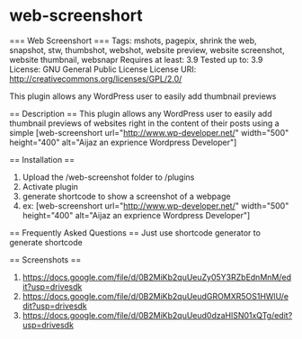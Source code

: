 web-screenshort
===============
=== Web Screenshort ===
Tags: mshots, pagepix, shrink the web, snapshot, stw, thumbshot, webshot, website preview, website screenshot, website thumbnail, websnapr
Requires at least: 3.9
Tested up to: 3.9
License: GNU General Public License
License URI: http://creativecommons.org/licenses/GPL/2.0/

This plugin allows any WordPress user to easily add thumbnail previews 

== Description ==
This plugin allows any WordPress user to easily add thumbnail previews of websites right in the content of their posts using a simple [web-screenshort url="http://www.wp-developer.net/" width="500" height="400" alt="Aijaz an exprience Wordpress Developer"]

== Installation ==
1. Upload the /web-screenshot folder to /plugins
2. Activate plugin
3. generate shortcode to show a screenshot of a webpage
4. ex: [web-screenshort url="http://www.wp-developer.net/" width="500" height="400" alt="Aijaz an exprience Wordpress Developer"]

== Frequently Asked Questions ==
Just use shortcode generator to generate shortcode

== Screenshots ==
1. https://docs.google.com/file/d/0B2MiKb2quUeuZy05Y3RZbEdnMnM/edit?usp=drivesdk
2. https://docs.google.com/file/d/0B2MiKb2quUeudGROMXR5OS1HWlU/edit?usp=drivesdk
3. https://docs.google.com/file/d/0B2MiKb2quUeud0dzaHlSN01xQTg/edit?usp=drivesdk
